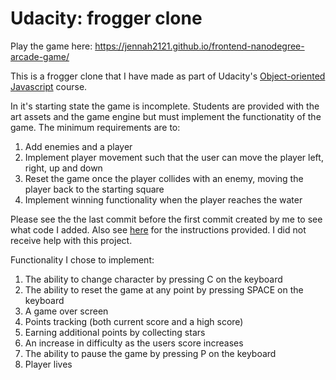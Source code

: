 Udacity: frogger clone 
===============================
Play the game here:  https://jennah2121.github.io/frontend-nanodegree-arcade-game/

This is a frogger clone that I have made as part of Udacity's [Object-oriented Javascript](https://www.udacity.com/course/object-oriented-javascript--ud015) course. 

In it's starting state the game is incomplete. Students are provided with the art assets and the game engine but
must implement the functionatity of the game. The minimum requirements are to:

  1. Add enemies and a player
  2. Implement player movement such that the user can move the player left, right, up and down
  3. Reset the game once the player collides with an enemy, moving the player back to the starting square
  4. Implement winning functionality when the player reaches the water
  
 Please see the the last commit before the first commit created by me to see what code I added. Also see [here](https://docs.google.com/document/d/1v01aScPjSWCCWQLIpFqvg3-vXLH2e8_SZQKC8jNO0Dc/edit) for the instructions provided. I did not 
 receive help with this project. 

Functionality I chose to implement: 

  1. The ability to change character by pressing C on the keyboard
  2. The ability to reset the game at any point by pressing SPACE on the keyboard
  3. A game over screen 
  4. Points tracking (both current score and a high score)
  5. Earning additional points by collecting stars 
  6. An increase in difficulty as the users score increases 
  7. The ability to pause the game by pressing P on the keyboard 
  8. Player lives 
